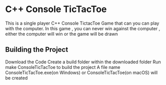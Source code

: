 # C++ Console TicTacToe
This is a single player C++ Console TictacToe Game that can you can play with the computer.
In this game , you can never win against the computer , either the computer will win or the game will be drawn

## Building the Project
Download the Code
Create a build folder within the downloaded folder
Run make ConsoleTicTacToe to build the project
A file name ConsoleTicTacToe.exe(on Windows) or ConsoleTicTacToe(on macOS) will be created
